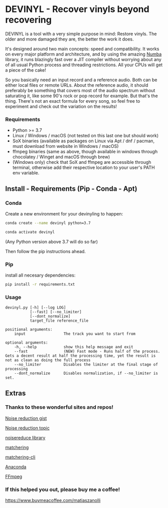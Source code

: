 # DEVINYL - Recover vinyls beyond recovering

DEVINYL is a tool with a very simple purpose in mind: Restore vinyls. The older and more damaged they are, the better the work it does.

It's designed around two main concepts: speed and compatibility. It works on every major platform and architecture, and by using the amazing [Numba](http://numba.pydata.org/) library, it runs blazingly fast over a JIT compiler without worrying about any of all usual Python process and threading restrictions. All your CPUs will get a piece of the cake!

So you basically need an input record and a reference audio. Both can be either local files or remote URLs. 
About the reference audio, it should preferably be something that covers most of the audio spectrum without saturating it, like some 90's rock or pop record for example. But that's the thing. There's not an exact formula for every song, so feel free to experiment and check out the variation on the results!

### Requirements

* Python >= 3.7
* Linux / Windows / macOS (not tested on this last one but should work)
* SoX binaries (available as packages on Linux via Apt / dnf / pacman, must download from website in Windows / macOS)
* ffmpeg binaries (same as above, though available in windows through chocolatey / Winget and macOS through brew)
* (Windows only) check that SoX and ffmpeg are accessible through terminal, otherwise add their respective location to your user's PATH env variable.

## Install - Requirements (Pip - Conda - Apt)

### Conda

Create a new environment for your devinyling to happen:

```bash
conda create --name devinyl python=3.7

conda activate devinyl
```

(Any Python version above 3.7 will do so far)

Then follow the pip instructions ahead.

### Pip

install all necesary dependencies:

```bash
pip install -r requirements.txt
```

### Usage

```
devinyl.py [-h] [--log LOG] 
           [--fast] [--no_limiter]
           [--dont_normalize]
           target_file reference_file

positional arguments:
    input                 The track you want to start from

optional arguments:
    -h, --help            show this help message and exit
    --fast                (NEW) Fast mode - Runs half of the process. Gets a decent result at half the processing time, yet the result is not as clean as doing the full process
    --no_limiter          Disables the limiter at the final stage of processing
    --dont_normalize      Disables normalization, if --no_limiter is set.
```
## Extras

### Thanks to these wonderful sites and repos!

[Noise reduction gist](https://github.com/dodiku/noise_reduction/blob/master/noise.py)

[Noise reduction topic](http://dsp.stackexchange.com/search?q=noise+reduction/)

[noisereduce library](https://github.com/timsainb/noisereduce)

[matchering](https://github.com/sergree/matchering)

[matchering-cli](https://github.com/sergree/matchering-cli)

[Anaconda](https://www.anaconda.com/products/individual#Downloads)

[FFmpeg](https://www.ffmpeg.org/download.html)


### If this helped you out, please buy me a coffee!

https://www.buymeacoffee.com/matiaszanolli
